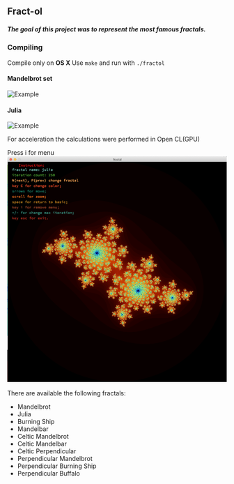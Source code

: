 ## Fract-ol
##### The goal of this project was to represent the most famous fractals.

### Compiling
Compile only on **OS X**
Use `make` and run with `./fractol`
#### Mandelbrot set
![Example](https://github.com/LailaShellie/gifs/blob/master/gif_fractol/Mand.gif)
#### Julia
![Example](https://github.com/LailaShellie/gifs/blob/master/gif_fractol/Julia.gif)
 
 For acceleration the calculations were performed in Open CL(GPU)
 
 Press i for menu
 ![Example](https://github.com/Ahmad-Buglen/fractal/blob/master/img/menu.png)
 
 There are available the following fractals:

* Mandelbrot
* Julia
* Burning Ship
* Mandelbar
* Celtic Mandelbrot
* Celtic Mandelbar
* Celtic Perpendicular
* Perpendicular Mandelbrot
* Perpendicular Burning Ship
* Perpendicular Buffalo
